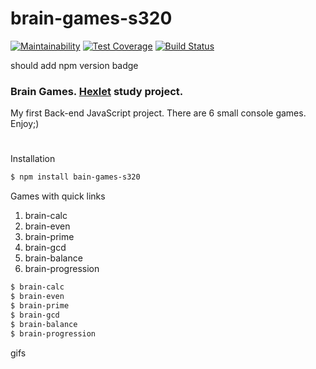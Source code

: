 
# brain-games-s320

[![Maintainability](https://api.codeclimate.com/v1/badges/386e2f11e199dec386bb/maintainability)](https://codeclimate.com/github/andrey-pryadko/project-lvl1-s320/maintainability)
[![Test Coverage](https://api.codeclimate.com/v1/badges/386e2f11e199dec386bb/test_coverage)](https://codeclimate.com/github/andrey-pryadko/project-lvl1-s320/test_coverage)
[![Build Status](https://travis-ci.org/andrey-pryadko/project-lvl1-s320.svg?branch=master)](https://travis-ci.org/andrey-pryadko/project-lvl1-s320)

should add npm version badge

### Brain Games. [Hexlet](https://hexlet.io) study project.

My first Back-end JavaScript project. There are 6 small console games. Enjoy;)

#

Installation

```sh
$ npm install bain-games-s320
```
Games with quick links

1. brain-calc
2. brain-even
3. brain-prime
4. brain-gcd
5. brain-balance
6. brain-progression

```sh
$ brain-calc
$ brain-even
$ brain-prime
$ brain-gcd
$ brain-balance
$ brain-progression
```

gifs
